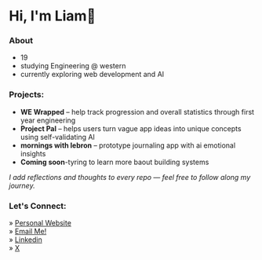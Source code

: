 # Hi, I'm Liam👋
### About 
- 19 
- studying Engineering @ western
- currently exploring web development and AI

### Projects:
- **WE Wrapped** – help track progression and overall statistics through first year engineering 
- **Project Pal** – helps users turn vague app ideas into unique concepts using self-validating AI
- **mornings with lebron** – prototype journaling app with ai emotional insights
- **Coming soon**-tyring to learn more baout building systems 
  
*I add reflections and thoughts to every repo — feel free to follow along my journey.*

### Let's Connect:
» [Personal Website](https://liamma.com)  
» [Email Me!](mailto:liam.jbr.ma@gmail.com)  
» [Linkedin](https://www.linkedin.com/in/liam-tl)  
» [X](https://x.com/LiamMa6_)  


